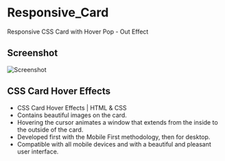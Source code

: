 # Responsive_Card
Responsive CSS Card with Hover Pop - Out Effect

## Screenshot
![Screenshot](https://github.com/Fr0zneR/Responsive_Card/assets/160403964/db59149d-47ad-40d9-9081-bdb699f2e35f)

## CSS Card Hover Effects

- CSS Card Hover Effects | HTML & CSS
- Contains beautiful images on the card.
- Hovering the cursor animates a window that extends from the inside to the outside of the card.
- Developed first with the Mobile First methodology, then for desktop.
- Compatible with all mobile devices and with a beautiful and pleasant user interface.
